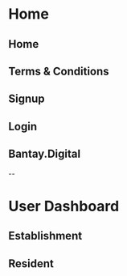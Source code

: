 # Home

## Home

## Terms & Conditions

## Signup

## Login

## Bantay.Digital

--

# User Dashboard

## Establishment 

## Resident